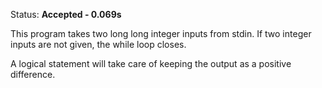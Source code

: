 Status: **Accepted - 0.069s**

This program takes two long long integer inputs from stdin.
If two integer inputs are not given, the while loop closes.

A logical statement will take care of keeping the output as a positive difference.
